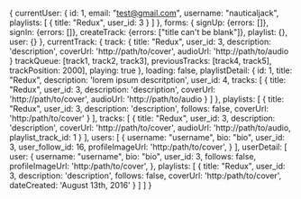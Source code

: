 
{
  currentUser: {
    id: 1,
    email: "test@gmail.com", 
    username: "nauticaljack", 
    playlists: [
      {
        title: "Redux",
        user_id: 3
      }
    ]
  },
  forms: {
    signUp: {errors: []},
    signIn: {errors: []},
    createTrack: {errors: ["title can't be blank"]}, 
    playlist: {}, 
    user: {}
  },
  currentTrack: {
    track:  {
        title: "Redux",
        user_id: 3, 
        description: 'description', 
        coverUrl: 'http://path/to/cover', 
        audioUrl: 'http://path/to/audio
      }
    trackQueue: [track1, track2, track3], 
    previousTracks: [track4, track5],
    trackPosition: 2000],
    playing: true
  },
  loading: false, 
  playlistDetail: {
    id: 1,
    title: "Redux",
    description: 'lorem ipsum descritption',
    user_id: 4, 
    tracks: [
      {
        title: "Redux",
        user_id: 3, 
        description: 'description', 
        coverUrl: 'http://path/to/cover', 
        audioUrl: 'http://path/to/audio
      }
    ]
  }, 
  playlists: [
     {
        title: "Redux",
        user_id: 3, 
        description: 'description', 
        follows: false, 
        coverUrl: 'http:/path/to/cover'
      }
  ], 
  tracks: [
     {
        title: "Redux",
        user_id: 3, 
        description: 'description', 
        coverUrl: 'http://path/to/cover', 
        audioUrl: 'http://path/to/audio, 
        playlist_track_id: 1
      }
  ],
  users: [
     {
        username: "username", 
        bio: "bio", 
        user_id: 3, 
        user_follow_id: 16, 
        profileImageUrl: 'http:/path/to/cover', 
      }
  ], 
  userDetail: [
    user:  {
        username: "username", 
        bio: "bio", 
        user_id: 3, 
        follows: false, 
        profileImageUrl: 'http:/path/to/cover', 
      }, 
    playlists: [
       {
        title: "Redux",
        user_id: 3, 
        description: 'description', 
        follows: false, 
        coverUrl: 'http:/path/to/cover', 
        dateCreated: 'August 13th, 2016'
      }
    ]
  ]
}

